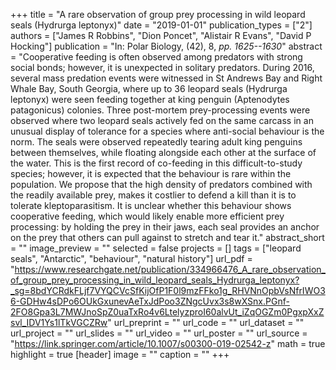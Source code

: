 +++
title = "A rare observation of group prey processing in wild leopard seals (Hydrurga leptonyx)"
date = "2019-01-01"
publication_types = ["2"]
authors = ["James R Robbins", "Dion Poncet", "Alistair R Evans", "David P Hocking"]
publication = "In: Polar Biology, (42), 8, _pp. 1625--1630_"
abstract = "Cooperative feeding is often observed among predators with strong social bonds; however, it is unexpected in solitary predators. During 2016, several mass predation events were witnessed in St Andrews Bay and Right Whale Bay, South Georgia, where up to 36 leopard seals (Hydrurga leptonyx) were seen feeding together at king penguin (Aptenodytes patagonicus) colonies. Three post-mortem prey-processing events were observed where two leopard seals actively fed on the same carcass in an unusual display of tolerance for a species where anti-social behaviour is the norm. The seals were observed repeatedly tearing adult king penguins between themselves, while floating alongside each other at the surface of the water. This is the first record of co-feeding in this difficult-to-study species; however, it is expected that the behaviour is rare within the population. We propose that the high density of predators combined with the readily available prey, makes it costlier to defend a kill than it is to tolerate kleptoparasitism. It is unclear whether this behaviour shows cooperative feeding, which would likely enable more efficient prey processing: by holding the prey in their jaws, each seal provides an anchor on the prey that others can pull against to stretch and tear it."
abstract_short = ""
image_preview = ""
selected = false
projects = []
tags = ["leopard seals", "Antarctic", "behaviour", "natural history"]
url_pdf = "https://www.researchgate.net/publication/334966476_A_rare_observation_of_group_prey_processing_in_wild_leopard_seals_Hydrurga_leptonyx?_sg=8bdYCRdkFLjf7VYQCVcSfKijOfP1F0l9mzFFko1g_RHVNnOpbVsNfrIWO36-GDHw4sDPo6OUkGxunevAeTxJdPoo3ZNgcUvx3s8wXSnx.PGnf-2FO8Gpa3L7MWJnoSpZ0uaTxRo4v6LtelyzproI60alvUt_iZqOGZm0PgxpXxZsvl_IDV1Ys1lTkVGCZRw"
url_preprint = ""
url_code = ""
url_dataset = ""
url_project = ""
url_slides = ""
url_video = ""
url_poster = ""
url_source = "https://link.springer.com/article/10.1007/s00300-019-02542-z"
math = true
highlight = true
[header]
image = ""
caption = ""
+++
